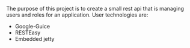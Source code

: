 The purpose of this project is to create a small rest api that is managing users and roles for an application.
User technologies are:

 - Google-Guice
 - RESTEasy
 - Embedded jetty